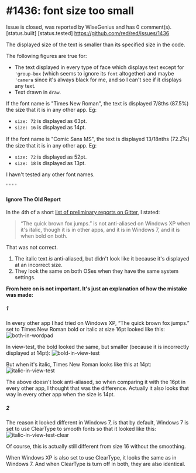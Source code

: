 
#1436: font size too small
================================================================================
Issue is closed, was reported by WiseGenius and has 0 comment(s).
[status.built] [status.tested]
<https://github.com/red/red/issues/1436>

The displayed size of the text is smaller than its specified size in the code.

The following figures are true for:
- The text displayed in every type of face which displays text except for `'group-box` (which seems to ignore its `font` altogether) and maybe `'camera` since it's always black for me, and so I can't see if it displays any text.
- Text drawn in `draw`.

If the font name is "Times New Roman", the text is displayed 7/8ths (87.5%) the size that it is in any other app. Eg:
- `size: 72` is displayed as 63pt.
- `size: 16` is displayed as 14pt.

If the font name is "Comic Sans MS", the text is displayed 13/18nths (72.2̅%) the size that it is in any other app. Eg:
- `size: 72` is displayed as 52pt.
- `size: 18` is displayed as 13pt.

I havn't tested any other font names.

'
'
'
'
#### Ignore The Old Report

In the 4th of a short [list of preliminary reports on Gitter](https://gitter.im/red/red?at=56415d99565da33267ff78fd), I stated:

> “The quick brown fox jumps.” is not anti-aliased on Windows XP when it's italic, though it is in other apps, and it is in Windows 7, and it is when bold on both.

That was not correct.
1. The italic text _is_ anti-aliased, but didn't look like it because it's displayed at an incorrect size.
2. They look the same on both OSes when they have the same system settings.

**From here on is not important. It's just an explanation of how the mistake was made:**
##### 1

In every other app I had tried on Windows XP, “The quick brown fox jumps.” set to Times New Roman bold or italic at size 16pt looked like this:
![both-in-wordpad](https://cloud.githubusercontent.com/assets/7657453/11127829/f24e86a6-89c1-11e5-84f0-78895380f6f4.png)

In view-test, the bold looked the same, but smaller (because it is incorrectly displayed at 14pt):
![bold-in-view-test](https://cloud.githubusercontent.com/assets/7657453/11127842/04e0155a-89c2-11e5-8973-cfa5cdd47274.png)

But when it's italic, Times New Roman looks like this at 14pt:
![italic-in-view-test](https://cloud.githubusercontent.com/assets/7657453/11127871/2f33c612-89c2-11e5-83f1-255e1baf7ddc.png)

The above doesn't look anti-aliased, so when comparing it with the 16pt in every other app, I thought that was the difference. Actually it also looks that way in every other app when the size is 14pt.
##### 2

The reason it looked different in Windows 7, is that by default, Windows 7 is set to use ClearType to smooth fonts so that it looked like this:
![italic-in-view-test-clear](https://cloud.githubusercontent.com/assets/7657453/11127877/3d66167c-89c2-11e5-927d-db50ac3166ce.png)

Of course, this is actually still different from size 16 without the smoothing.

When Windows XP is also set to use ClearType, it looks the same as in Windows 7. And when ClearType is turn off in both, they are also identical.



